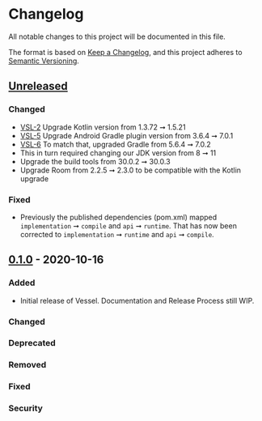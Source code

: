 # Changelog

All notable changes to this project will be documented in this file.

The format is based on [Keep a Changelog](https://keepachangelog.com/en/1.0.0/),
and this project adheres to [Semantic Versioning](https://semver.org/spec/v2.0.0.html).

## [Unreleased]

### Changed

- [VSL-2](https://github.com/textnow/vessel/issues/2) Upgrade Kotlin version from 1.3.72 ➞ 1.5.21
- [VSL-5](https://github.com/textnow/vessel/issues/5) Upgrade Android Gradle plugin version from 3.6.4 ➞ 7.0.1
- [VSL-6](https://github.com/textnow/vessel/issues/6) To match that, upgraded Gradle from 5.6.4 ➞ 7.0.2
- This in turn required changing our JDK version from 8 ➞ 11
- Upgrade the build tools from 30.0.2 ➞ 30.0.3
- Upgrade Room from 2.2.5 ➞ 2.3.0 to be compatible with the Kotlin upgrade

### Fixed

- Previously the published dependencies (pom.xml) mapped `implementation` ➞ `compile` and `api` ➞ `runtime`. That has now been corrected to `implementation` ➞ `runtime` and `api` ➞ `compile`. 

## [0.1.0] - 2020-10-16

### Added

-   Initial release of Vessel. Documentation and Release Process still WIP.

### Changed

### Deprecated

### Removed

### Fixed

### Security

[Unreleased]: https://github.com/textnow/vessel/compare/0.1.0...HEAD

[0.1.0]: https://github.com/textnow/vessel/compare/b6cd8b1b18e8d98cf2f0401338420fe993ba9535...0.1.0
